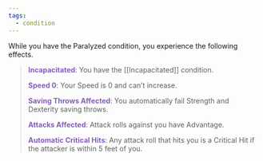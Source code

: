 ```yaml
---
tags:
  - condition
---
```

While you have the Paralyzed condition, you experience the following effects.

> **<span style="color:rgb(134, 93, 187)">Incapacitated</span>**: You have the [[Incapacitated]] condition.
> 
> **<span style="color:rgb(134, 93, 187)">Speed 0</span>**: Your Speed is 0 and can’t increase.
> 
> **<span style="color:rgb(134, 93, 187)">Saving Throws Affected</span>**: You automatically fail Strength and Dexterity saving throws.
> 
> **<span style="color:rgb(134, 93, 187)">Attacks Affected</span>**: Attack rolls against you have Advantage.
> 
> **<span style="color:rgb(134, 93, 187)">Automatic Critical Hits</span>**: Any attack roll that hits you is a Critical Hit if the attacker is within 5 feet of you.